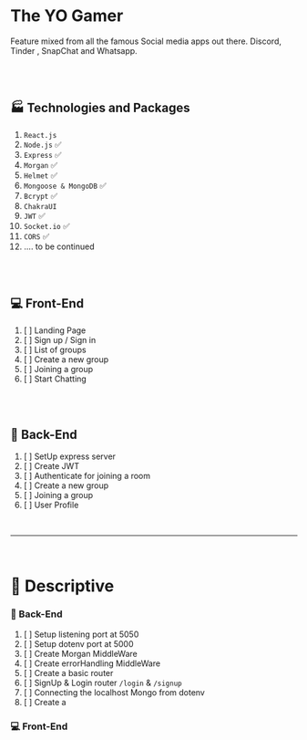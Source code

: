# The YO Gamer

Feature mixed from all the famous Social media apps out there. Discord, Tinder , SnapChat and Whatsapp.

<br/>
<br/>

## 🏭 Technologies and Packages

1. `React.js`
2. `Node.js` ✅
3. `Express` ✅
4. `Morgan` ✅
5. `Helmet` ✅
6. `Mongoose & MongoDB` ✅
7. `Bcrypt` ✅
8. `ChakraUI`
9. `JWT` ✅
10. `Socket.io` ✅
11. `CORS` ✅
12. .... to be continued

<br/>
<br/>

## 💻 Front-End

1. [ ] Landing Page
2. [ ] Sign up / Sign in
3. [ ] List of groups
4. [ ] Create a new group
5. [ ] Joining a group
6. [ ] Start Chatting

<br/>
<br/>

## 🎯 Back-End

1. [ ] SetUp express server
2. [ ] Create JWT
3. [ ] Authenticate for joining a room
4. [ ] Create a new group
5. [ ] Joining a group
6. [ ] User Profile

<br/>
<hr/>
<br/>

# 📅 Descriptive

### 🎯 Back-End

1. [ ] Setup listening port at 5050
2. [ ] Setup dotenv port at 5000
3. [ ] Create Morgan MiddleWare
4. [ ] Create errorHandling MiddleWare
5. [ ] Create a basic router
6. [ ] SignUp & Login router `/login` & `/signup`
7. [ ] Connecting the localhost Mongo from dotenv
8. [ ] Create a

### 💻 Front-End
